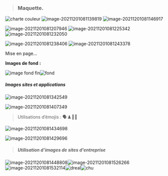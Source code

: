 > ### Maquette.

![charte couleur](https://user-images.githubusercontent.com/91117110/144188971-b03e1033-7ca5-41ba-ade7-91711fbf760d.png)
![image-20211201081139819](https://user-images.githubusercontent.com/91117110/144188984-74770da7-d99d-4769-bd44-5563ac1b7e6a.png)
![image-20211201081146917](https://user-images.githubusercontent.com/91117110/144188989-dcd5f40b-da66-4b25-aa17-a292937dfe0f.png)

![image-20211201081207946](https://user-images.githubusercontent.com/91117110/144188990-53237c9c-5783-4ec0-8799-790bd588a821.png)
![image-20211201081225342](https://user-images.githubusercontent.com/91117110/144188995-f986e970-3e3c-4335-9a09-6d9a0fa62f8c.png)
![image-20211201081232050](https://user-images.githubusercontent.com/91117110/144188997-fce55ea0-4d8d-4eb5-94c6-90240fc3e982.png)

![image-20211201081238406](https://user-images.githubusercontent.com/91117110/144188999-dfec28ff-e9aa-4cca-ad46-83a74967ea96.png)
![image-20211201081243378](https://user-images.githubusercontent.com/91117110/144189004-a1a825f1-f41c-44c6-9618-63ac98ff75d5.png)

Mise en page…

**Images de fond** **:** 

![image fond fin](https://user-images.githubusercontent.com/91117110/144189177-1d601557-5948-4d2e-a9b9-b759e10889a4.png)![fond](https://user-images.githubusercontent.com/91117110/144189245-68755923-3f64-4d8f-bac5-b0add3268934.png)

##### Images sites et applications

![image-20211201081342549](https://user-images.githubusercontent.com/91117110/144189300-7d807b10-f649-42f5-9ea0-3979cce13d42.png)

![image-20211201081407349](https://user-images.githubusercontent.com/91117110/144189368-7d3d436a-5ba5-4f1a-a70c-945f614e7b12.png)

> Utilisations d’émojis : 🗣♟🤾‍♀️

![image-20211201081434698](https://user-images.githubusercontent.com/91117110/144189412-2c62e4f3-d35a-400a-9e13-9f78ef1b4470.png)

![image-20211201081429696](https://user-images.githubusercontent.com/91117110/144189421-1245ac90-046d-4bf0-9081-67e9e955a555.png)

> ##### Utilisation d'images de sites d'entreprise

![image-20211201081448808](https://user-images.githubusercontent.com/91117110/144189482-08bde615-c9f9-4580-b6f9-6a2019fc3510.png)![image-20211201081526266](https://user-images.githubusercontent.com/91117110/144189554-b86c8814-7ecb-4ec0-bc07-11d4da3e5253.png)![image-20211201081532114](https://user-images.githubusercontent.com/91117110/144189598-1800bb67-c0e0-4d01-8ae9-12ad9ac55ace.png)![dreal](https://user-images.githubusercontent.com/91117110/144189651-a700da76-61eb-4213-b0af-7092efb87c72.png)![chu](https://user-images.githubusercontent.com/91117110/144189682-4838723e-ee3e-4f80-bb30-17edee5ab42d.png)


